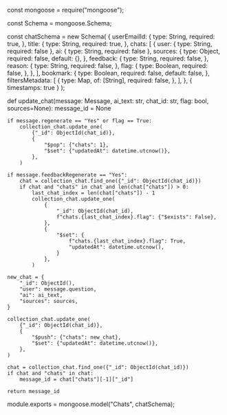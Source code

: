 const mongoose = require("mongoose");

const Schema = mongoose.Schema;

const chatSchema = new Schema(
  {
    userEmailId: {
      type: String,
      required: true,
    },
    title: {
      type: String,
      required: true,
    },
    chats: [
      {
        user: { type: String, required: false },
        ai: { type: String, required: false },
        sources: {
          type: Object,
          required: false,
          default: {},
        },
        feedback: {
          type: String,
          required: false,
        },
        reason: {
          type: String,
          required: false,
        },
        flag: {
          type: Boolean,
          required: false,
        },
      },
    ],
    bookmark: {
      type: Boolean,
      required: false,
      default: false,
    },
    filtersMetadata: [
      {
        type: Map,
        of: [String],
        required: false,
      },
    ],
  },
  { timestamps: true }
);


def update_chat(message: Message, ai_text: str, chat_id: str, flag: bool, sources=None):
    message_id = None

    if message.regenerate == "Yes" or flag == True:
        collection_chat.update_one(
            {"_id": ObjectId(chat_id)},
            {
                "$pop": {"chats": 1},
                "$set": {"updatedAt": datetime.utcnow()},
            },
        )

    if message.feedbackRegenerate == "Yes":
        chat = collection_chat.find_one({"_id": ObjectId(chat_id)})
        if chat and "chats" in chat and len(chat["chats"]) > 0:
            last_chat_index = len(chat["chats"]) - 1
            collection_chat.update_one(
                {
                    "_id": ObjectId(chat_id),
                    f"chats.{last_chat_index}.flag": {"$exists": False},
                },
                {
                    "$set": {
                        f"chats.{last_chat_index}.flag": True,
                        "updatedAt": datetime.utcnow(),
                    }
                },
            )

    new_chat = {
        "_id": ObjectId(),
        "user": message.question,
        "ai": ai_text,
        "sources": sources,
    }

    collection_chat.update_one(
        {"_id": ObjectId(chat_id)},
        {
            "$push": {"chats": new_chat},
            "$set": {"updatedAt": datetime.utcnow()},
        },
    )

    chat = collection_chat.find_one({"_id": ObjectId(chat_id)})
    if chat and "chats" in chat:
        message_id = chat["chats"][-1]["_id"]

    return message_id
module.exports = mongoose.model("Chats", chatSchema);
